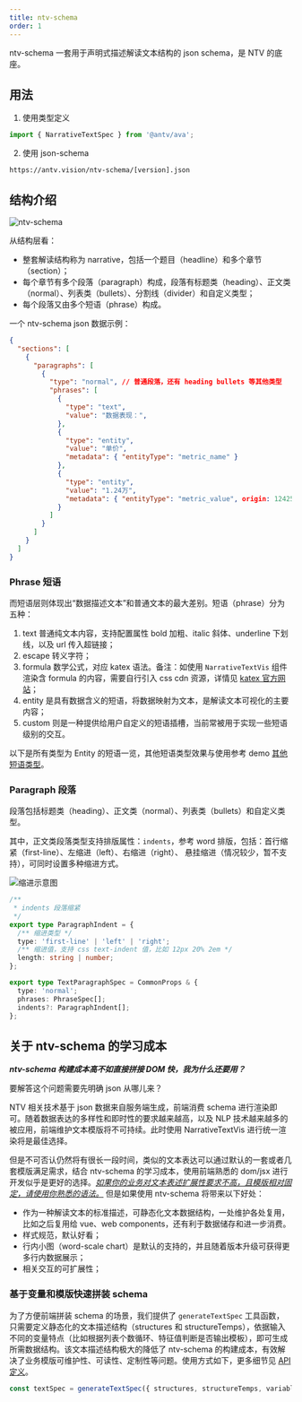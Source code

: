```yaml
---
title: ntv-schema
order: 1
---
```


ntv-schema 一套用于声明式描述解读文本结构的 json schema，是 NTV 的底座。

## 用法

1. 使用类型定义
```ts
import { NarrativeTextSpec } from '@antv/ava';
```
2. 使用 json-schema

`https://antv.vision/ntv-schema/[version].json`

## 结构介绍

![ntv-schema](https://mdn.alipayobjects.com/huamei_qa8qxu/afts/img/A*iKn_RIyeOi8AAAAAAAAAAAAADmJ7AQ/original)

从结构层看：
- 整套解读结构称为 narrative，包括一个题目（headline）和多个章节（section）；
- 每个章节有多个段落（paragraph）构成，段落有标题类（heading）、正文类（normal）、列表类（bullets）、分割线（divider）和自定义类型；
- 每个段落又由多个短语（phrase）构成。

一个 ntv-schema json 数据示例：

```json
{
  "sections": [
    {
      "paragraphs": [
        {
          "type": "normal",	// 普通段落，还有 heading bullets 等其他类型
          "phrases": [
            {
              "type": "text",
              "value": "数据表现：",
            },
            {
              "type": "entity",
              "value": "单价",
              "metadata": { "entityType": "metric_name" }
            },
            {
              "type": "entity",
              "value": "1.24万",
              "metadata": { "entityType": "metric_value", origin: 124258.91 }
            }
          ]
        }
      ]
    }
  ]
}
```

### Phrase 短语

而短语层则体现出“数据描述文本”和普通文本的最大差别。短语（phrase）分为五种：
1. text 普通纯文本内容，支持配置属性 bold 加粗、italic 斜体、underline 下划线，以及 url 传入超链接；
2. escape 转义字符；
3. formula 数学公式，对应 katex 语法。备注：如使用 `NarrativeTextVis` 组件渲染含 formula 的内容，需要自行引入 css cdn 资源，详情见 [katex 官方网站](https://katex.org/)；
4. entity 是具有数据含义的短语，将数据映射为文本，是解读文本可视化的主要内容；
5. custom 则是一种提供给用户自定义的短语插槽，当前常被用于实现一些短语级别的交互。

以下是所有类型为 Entity 的短语一览，其他短语类型效果与使用参考 demo [其他短语类型](../../../examples/ntv/basic/#extra-phrases)。

<Playground path="ntv/basic/demo/entity-phrases.tsx" ></Playground>

### Paragraph 段落

段落包括标题类（heading）、正文类（normal）、列表类（bullets）和自定义类型。

其中，正文类段落类型支持排版属性：`indents`，参考 word 排版，包括：首行缩紧（first-line）、左缩进（left）、右缩进（right）、 悬挂缩进（情况较少，暂不支持），可同时设置多种缩进方式。

![缩进示意图](https://mdn.alipayobjects.com/huamei_qa8qxu/afts/img/A*m5yVQJqR3rkAAAAAAAAAAAAADmJ7AQ/original)

```typescript
/**
 * indents 段落缩紧
 */
export type ParagraphIndent = {
  /** 缩进类型 */
  type: 'first-line' | 'left' | 'right';
  /** 缩进值，支持 css text-indent 值，比如 12px 20% 2em */
  length: string | number;
};

export type TextParagraphSpec = CommonProps & {
  type: 'normal';
  phrases: PhraseSpec[];
  indents?: ParagraphIndent[];
};
```


## 关于 ntv-schema 的学习成本

***ntv-schema 构建成本高不如直接拼接 DOM 快，我为什么还要用？***

要解答这个问题需要先明确 json 从哪儿来？

NTV 相关技术基于 json 数据来自服务端生成，前端消费 schema 进行渲染即可。随着数据表达的多样性和即时性的要求越来越高，以及 NLP 技术越来越多的被应用，前端维护文本模版将不可持续。此时使用 NarrativeTextVis 进行统一渲染将是最佳选择。

但是不可否认仍然将有很长一段时间，类似的文本表达可以通过默认的一套或者几套模版满足需求，结合 ntv-schema 的学习成本，使用前端熟悉的 dom/jsx 进行开发似乎是更好的选择。<u>*如果你的业务对文本表述扩展性要求不高，且模版相对固定，请使用你熟悉的语法。*</u> 但是如果使用 ntv-schema 将带来以下好处：

- 作为一种解读文本的标准描述，可静态化文本数据结构，一处维护各处复用，比如之后复用给 vue、web components，还有利于数据储存和进一步消费。
- 样式规范，默认好看；
- 行内小图（word-scale chart）是默认的支持的，并且随着版本升级可获得更多行内数据展示；
- 相关交互的可扩展性；

### 基于变量和模版快速拼装 schema

为了方便前端拼装 schema 的场景，我们提供了 `generateTextSpec` 工具函数，只需要定义静态化的文本描述结构（structures 和 structureTemps），依据输入不同的变量特点（比如根据列表个数循环、特征值判断是否输出模板），即可生成所需数据结构。该文本描述结构极大的降低了 ntv-schema 的构建成本，有效解决了业务模版可维护性、可读性、定制性等问题。使用方式如下，更多细节见 [API 定义](../../api/ntv/generate)。

```js
const textSpec = generateTextSpec({ structures, structureTemps, variable });
```
